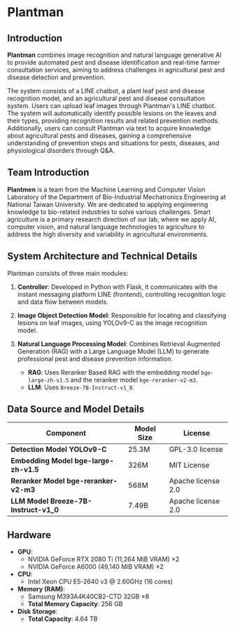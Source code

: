 # Plantman

## Introduction

**Plantman** combines image recognition and natural language generative AI to provide automated pest and disease identification and real-time farmer consultation services, aiming to address challenges in agricultural pest and disease detection and prevention.

The system consists of a LINE chatbot, a plant leaf pest and disease recognition model, and an agricultural pest and disease consultation system. Users can upload leaf images through Plantman's LINE chatbot. The system will automatically identify possible lesions on the leaves and their types, providing recognition results and related prevention methods. Additionally, users can consult Plantman via text to acquire knowledge about agricultural pests and diseases, gaining a comprehensive understanding of prevention steps and situations for pests, diseases, and physiological disorders through Q&A.

## Team Introduction

**Plantmen** is a team from the Machine Learning and Computer Vision Laboratory of the Department of Bio-Industrial Mechatronics Engineering at National Taiwan University. We are dedicated to applying engineering knowledge to bio-related industries to solve various challenges. Smart agriculture is a primary research direction of our lab, where we apply AI, computer vision, and natural language technologies to agriculture to address the high diversity and variability in agricultural environments.

## System Architecture and Technical Details

Plantman consists of three main modules:

1. **Controller**: Developed in Python with Flask, it communicates with the instant messaging platform LINE (frontend), controlling recognition logic and data flow between models.

2. **Image Object Detection Model**: Responsible for locating and classifying lesions on leaf images, using YOLOv9-C as the image recognition model.

3. **Natural Language Processing Model**: Combines Retrieval Augmented Generation (RAG) with a Large Language Model (LLM) to generate professional pest and disease prevention information.
   - **RAG**: Uses Reranker Based RAG with the embedding model `bge-large-zh-v1.5` and the reranker model `bge-reranker-v2-m3`.
   - **LLM**: Uses `Breeze-7B-Instruct-v1_0`.

## Data Source and Model Details

| Component                             | Model Size | License             |
|---------------------------------------|------------|---------------------|
| **Detection Model YOLOv9-C**          | 25.3M      | GPL-3.0 license     |
| **Embedding Model bge-large-zh-v1.5** | 326M       | MIT License         |
| **Reranker Model bge-reranker-v2-m3** | 568M       | Apache license 2.0  |
| **LLM Model Breeze-7B-Instruct-v1_0** | 7.49B      | Apache license 2.0  |

## Hardware

- **GPU**:
  - NVIDIA GeForce RTX 2080 Ti (11,264 MiB VRAM) ×2
  - NVIDIA GeForce A6000 (49,140 MiB VRAM) ×2
- **CPU**:
  - Intel Xeon CPU E5-2640 v3 @ 2.60GHz (16 cores)
- **Memory (RAM)**:
  - Samsung M393A4K40CB2-CTD 32GB ×8
  - **Total Memory Capacity**: 256 GB
- **Disk Storage**:
  - **Total Capacity**: 4.64 TB